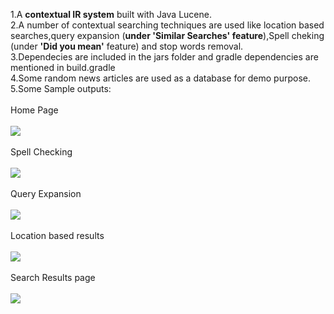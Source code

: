 1.A <b>contextual IR system</b> built with Java Lucene. <br>
2.A number of contextual searching techniques are used like location based searches,query expansion (<b>under 'Similar Searches' feature</b>),Spell cheking (under <b>'Did you mean'</b> feature) and stop words removal.<br>
3.Dependecies are included in the jars folder and gradle dependencies are mentioned in build.gradle<br>
4.Some random news articles are used as a database for demo purpose.<br>
5.Some Sample outputs:
<br><br>Home Page<br><br>
<img src="https://cloud.githubusercontent.com/assets/20284438/26353416/f487f410-3fdd-11e7-90d7-39ae03b85081.png">
<br><br>Spell Checking<br><br>
<img src="https://cloud.githubusercontent.com/assets/20284438/26353423/fdf81fde-3fdd-11e7-9812-93db60dddf8a.png">
<br><br>Query Expansion<br><br>
<img src="https://cloud.githubusercontent.com/assets/20284438/26353430/036bef90-3fde-11e7-934d-fad64ab73f2e.png">
<br><br>Location based results <br><br>
<img src="https://cloud.githubusercontent.com/assets/20284438/26353434/086d03e4-3fde-11e7-86ae-88460e941708.png">
<br><br>Search Results page <br><br>
<img src="https://cloud.githubusercontent.com/assets/20284438/26353442/0f1270da-3fde-11e7-9825-d9ac3712d1a1.png">



